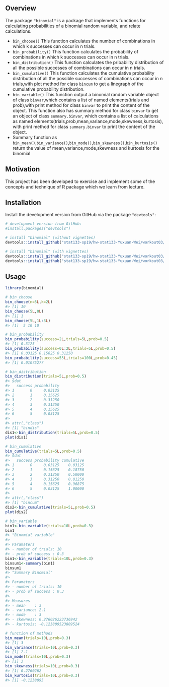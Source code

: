 ## Overview

The package `"binomial"` is a package that implements functions for calculating probabilities of a binomial random variable, and relate calculations.

  - `bin_choose()` This function calculates the number of combinations in which k successes can occur in n trials. 
  - `bin_probability()` This function calculates the probability of combinations in which k successes can occur in n trials.
  - `bin_distribution()` This function calculates the pribability distribution of all the possible successes of combinations can occur in n trials.
  - `bin_cumulative()` This function calculates the cumulative probability distribution of all the possible successes of combinations can occur in n trials,with plot method for class `bincum` to get a linegraph of the cumulative probability distribution.
  - `bin_variable()` This function output a binomial random variable object of class `binvar`,which contains a list of named elements(trials and prob),with print method for class `binvar` to print the content of the object. This function also has summary method for class `binvar` to get an object of class `summary.binvar`, which contains a list of calculations as named elements(trials,prob,mean,variance,mode,skewness,kurtosis), with print method for class `summary.binvar` to print the content of the object.
  - Summary function as `bin_mean()`,`bin_variance()`,`bin_mode()`,`bin_skewness()`,`bin_kurtosis()` return the value of mean,variance,mode,skewness and kurtosis for the binomial

## Motivation

This project has been developed to exercise and implement some of the concepts
and technique of R package which we learn from lecture. 

## Installation

Install the development version from GitHub via the package
`"devtools"`:

``` r
# development version from GitHub:
#install.packages("devtools") 

# install "binomial" (without vignettes)
devtools::install_github("stat133-sp19/hw-stat133-Yuxuan-Wei/workout03/binomial")

# install "binomial" (with vignettes)
devtools::install_github("stat133-sp19/hw-stat133-Yuxuan-Wei/workout03/binomial",build = TRUE,build_opts = c())
devtools::install_github("stat133-sp19/hw-stat133-Yuxuan-Wei/workout03/binomial", build_vignettes = TRUE)
```

## Usage

``` r
library(binomial)

# bin_choose
bin_choose(n=5L,k=2L)
#> [1] 10
bin_choose(5L,0L)
#> [1] 1
bin_choose(5L,1L:3L)
#> [1]  5 10 10

# bin_probability
bin_probability(success=2L,trials=5L,prob=0.5)
#> [1] 0.3125
bin_probability(success=0L:2L,trials=5L,prob=0.5)
#> [1] 0.03125 0.15625 0.31250
bin_probability(success=55L,trials=100L,prob=0.45)
#> [1] 0.01075277

# bin_distribution
bin_distribution(trials=5L,prob=0.5)
#> $dat
#>   success probability
#> 1       0     0.03125
#> 2       1     0.15625
#> 3       2     0.31250
#> 4       3     0.31250
#> 5       4     0.15625
#> 6       5     0.03125
#> 
#> attr(,"class")
#> [1] "bindis"
dis1<-bin_distribution(trials=5L,prob=0.5)
plot(dis1)

# bin_cumulative
bin_cumulative(trials=5L,prob=0.5)
#> $dat
#>   success probability cumulative
#> 1       0     0.03125    0.03125
#> 2       1     0.15625    0.18750
#> 3       2     0.31250    0.50000
#> 4       3     0.31250    0.81250
#> 5       4     0.15625    0.96875
#> 6       5     0.03125    1.00000
#> 
#> attr(,"class")
#> [1] "bincum"
dis2<-bin_cumulative(trials=5L,prob=0.5)
plot(dis2)

# bin_variable
bin1<-bin_variable(trials=10L,prob=0.3)
bin1
#> "Binomial variable"
#> 
#> Paramaters
#> - number of trials: 10 
#> - prob of success : 0.3
bin1<-bin_variable(trials=10L,prob=0.3)
binsum1<-summary(bin1)
binsum1
#> "Summary Binomial"
#> 
#> Paramaters
#> - number of trials: 10 
#> - prob of success : 0.3 
#> 
#> Measures
#> - mean    : 3 
#> - variance: 2.1 
#> - mode    : 3 
#> - skewness: 0.276026223736942 
#> - kurtosis: -0.123809523809524

# function of methods
bin_mean(trials=10L,prob=0.3)
#> [1] 3
bin_variance(trials=10L,prob=0.3)
#> [1] 2.1
bin_mode(trials=10L,prob=0.3)
#> [1] 3
bin_skewness(trials=10L,prob=0.3)
#> [1] 0.2760262
bin_kurtosis(trials=10L,prob=0.3)
#> [1] -0.1238095
```
